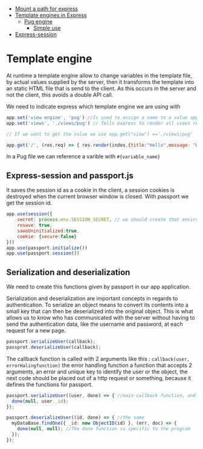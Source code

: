 - [Mount a path for express](https://stackoverflow.com/questions/11509660/making-a-specific-directory-browsable-in-express-js)
- [Template engines in Express](https://expressjs.com/en/guide/using-template-engines.html)
  - [Pug engine](https://pugjs.org/api/getting-started.html)
    - [Simple use](https://www.freecodecamp.org/learn/quality-assurance/advanced-node-and-express/use-a-template-engines-powers)
- [Express-session](https://www.npmjs.com/package/express-session)

# Template engine

At runtime a template engine allow to change variables in the template file, by actual
values supplied by the server, then it transforms the template into an static HTML file
that is send to the client. As this occurs in the server and not the client, this avoids
a double API call.

We need to indicate express which template engine we are using with 
```js
app.set('view engine', 'pug') //Is used to assign a name to a value app.set(name, value)
app.set('views', './views/pug') // Tells express to render all views relative to that directory 

// If we want to get the value we use app.get("view") =='./views/pug'

app.get('/', (res,req) => { res.render(index,{title:"Hello",message: "World"}) }) // Using the template engine with variables
```

In a Pug file we can reference a varible with `#{variable_name}`

## Express-session and passport.js

It saves the session id as a cookie in the client, a session cookies is destroyed when the current browser window is closed. With 
passport we get the session id. 

```js 
app.use(session({
    secret: process.env.SESSION_SECRET, // we should create that environment variable and give it a random value, that value is used to create the serialization
    resave: true, 
    saveUninitialized:true,
    cookie: {secure:false}
}))
app.use(passport.initialize())
app.use(passport.session())
```

## Serialization and deserialization

We need to create this functions given by passport in
our app application.

Serialization and deserialization are important concepts in regards to authentication. To serialize an object means to convert its contents into a small key that can then be deserialized into the original object. This is what allows us to know who has communicated with the server without having to send the authentication data, like the username and password, at each request for a new page.
```js
passport.serializeUser(callback);
passprot.deserializeUser(callback);
```

The callback function is called with 2 arguments like this : `callback(user, errorHalingfunction)`
the error handling function a function that accepts 2 arguments, an error and unique key to
identify the user or the object,
the next code should be placed out of a http request or
something, because it defines the functions for passport.

```js
passport.serializeUser((user, done) => { //main callback function, and done is the second callback function from passport that handles errors
  done(null, user._id);
});

passport.deserializeUser((id, done) => { //the same
  myDataBase.findOne({ _id: new ObjectID(id) }, (err, doc) => {
    done(null, null); //The done function is specific to the program
  });
});
```
